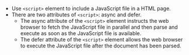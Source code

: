 - Use `<script>` element to include a JavaScript file in a HTML page.
- There are two attributes of `<script>`: async and defer.
    * The async attribute of the `<script>` element instructs the web browser to fetch the JavaScript file in parallel and then parse and execute as soon as the JavaScript file is available.
    * The defer attribute of the `<script>` element allows the web browser to execute the JavaScript file after the document has been parsed.
